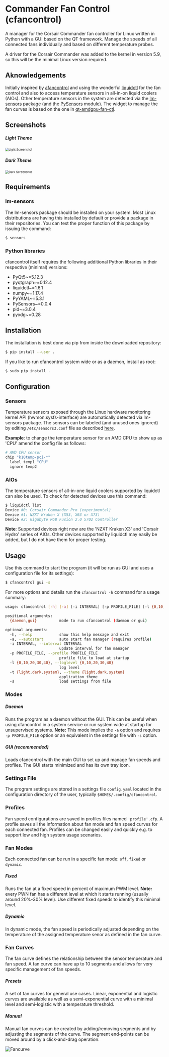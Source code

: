 # Commander Fan Control (cfancontrol)

A manager for the Corsair Commander fan controller for Linux written in Python with a GUI based on the QT framework. Manage the speeds of all connected fans individually and based on different temperature probes.

A driver for the Corsair Commander was added to the kernel in version 5.9, so this will be the minimal Linux version required.

## Aknowledgements

Initially inspired by [afancontrol](https://github.com/KostyaEsmukov/afancontrol) and using the wonderful [liquidctl](https://github.com/liquidctl/liquidctl) for the fan control and also to access temperature sensors in all-in-on liquid coolers (AIOs). Other temperature sensors in the system are detected via the [lm-sensors](https://hwmon.wiki.kernel.org/lm_sensors) package (and the [PySensors](https://pypi.org/project/PySensors/) module). The widget to manage the fan curves is based on the one in [qt-amdgpu-fan-ctl](https://github.com/wepiha/qt-amdgpu-fan-ctl).

## Screenshots

##### Light Theme

<img src=".github/screenshot_light.png" alt="Light Screenshot" style="zoom:67%;" />

##### Dark Theme

<img src=".github/screenshot_dark.png" alt="Dark Screenshot" style="zoom:67%;" />

## Requirements

### lm-sensors

The lm-sensors package should be installed on your system. Most Linux distributions are having this installed by default or provide a package in their repositories. You can test the proper function of this package by issuing the command:

```bash
$ sensors
```

### Python libraries

cfancontrol itself requires the following additional Python libraries in their respective (minimal) versions:

- PyQt5~=5.12.3
- pyqtgraph~=0.12.4
- liquidctl~=1.6.1
- numpy~=1.17.4
- PyYAML~=5.3.1
- PySensors~=0.0.4
- pid~=3.0.4
- pyxdg~=0.28

## Installation

The installation is best done via pip from inside the downloaded repository:

```bash
$ pip install --user .
```

If you like to run cfancontrol system wide or as a daemon, install as root:

```bash
$ sudo pip install .
```

## Configuration

### Sensors

Temperature sensors exposed through the Linux hardware monitoring kernel API (hwmon:sysfs-interface) are automatically detected via lm-sensors package. The sensors can be labeled (and unused ones ignored) by editing `/etc/sensors3.conf` file as described [here](https://linux.die.net/man/5/sensors3.conf).

**Example**: to change the temperature sensor for an AMD CPU to show up as 'CPU' amend the config file as follows:

```bash
# AMD CPU sensor
chip "k10temp-pci-*"
  label temp1 "CPU"
  ignore temp2
```

### AIOs

The temperature sensors of all-in-one liquid coolers supported by liquidctl can also be used. To check for detected devices use this command:

```bash
$ liquidctl list
Device #0: Corsair Commander Pro (experimental)
Device #1: NZXT Kraken X (X53, X63 or X73)
Device #2: Gigabyte RGB Fusion 2.0 5702 Controller
```

**Note**: Supported devices right now are the 'NZXT Kraken X3' and 'Corsair Hydro' series of AIOs. Other devices supported by liquidctl may easily be added, but I do not have them for proper testing.

## Usage

Use this command to start the program (it will be run as GUI and uses a configuration file for its settings):

```bash
$ cfancontrol gui -s
```

For more options and details run the `cfancontrol -h` command for a usage summary:

```bash
usage: cfancontrol [-h] [-a] [-i INTERVAL] [-p PROFILE_FILE] [-l {0,10,20,30,40}] [-t {light,dark,system}] [-s] {daemon,gui}

positional arguments:
  {daemon,gui}          mode to run cfancontrol (daemon or gui)

optional arguments:
  -h, --help            show this help message and exit
  -a, --autostart       auto start fan manager (requires profile)
  -i INTERVAL, --interval INTERVAL
                        update interval for fan manager
  -p PROFILE_FILE, --profile PROFILE_FILE
                        profile file to load at startup
  -l {0,10,20,30,40}, --loglevel {0,10,20,30,40}
                        log level
  -t {light,dark,system}, --theme {light,dark,system}
                        application theme
  -s                    load settings from file
```

### Modes

##### Daemon

Runs the program as a daemon without the GUI. This can be useful when using cfancontrol in a system service or run system wide at startup for unsupervised systems. **Note:** This mode implies the `-a` option and requires `-p PROFILE_FILE` option or an equivalent in the settings file with `-s` option.

##### GUI (recommended)

Loads cfancontrol with the main GUI to set up and manage fan speeds and profiles. The GUI starts minimized and has its own tray icon.

### Settings File

The program settings are stored in a settings file `config.yaml` located in the configuration directory of the user, typically `$HOME$/.config/cfancontrol`.

### Profiles

Fan speed configurations are saved in profiles files named `'profile'.cfp`. A profile saves all the information about fan mode and fan speed curves for each connected fan. Profiles can be changed easily and quickly e.g. to support low and high system usage scenarios.

### Fan Modes

Each connected fan can be run in a specific fan mode: `off`, `fixed` or `dynamic`.

##### Fixed

Runs the fan at a fixed speed in percent of maximum PWM level. **Note:** every PWN fan has a different level at which it starts running (usually around 20%-30% level). Use different fixed speeds to identify this minimal level.

##### Dynamic

In dynamic mode, the fan speed is periodically adjusted depending on the temperature of the assigned temperature senor as defined in the fan curve.

### Fan Curves

The fan curve defines the relationship between the sensor temperature and fan speed. A fan curve can have up to 10 segments and allows for very specific management of fan speeds.

##### Presets

A set of fan curves for general use cases. Linear, exponential and logistic curves are available as well as a semi-exponential curve with a minimal level and semi-logistic with a temperature threshold.

##### Manual

Manual fan curves can be created by adding/removing segments and by adjusting the segments of the curve. The segment end-points can be moved around by a click-and-drag operation:

![Fancurve](.github/screenshot_fancurve.png)
